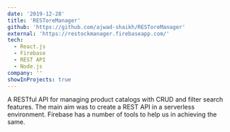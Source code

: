 ```yaml
---
date: '2019-12-28'
title: 'RESToreManager'
github: 'https://github.com/ajwad-shaikh/RESToreManager'
external: 'https://restockmanager.firebaseapp.com/'
tech:
  - React.js
  - Firebase
  - REST API
  - Node.js
company: ''
showInProjects: true
---
```


A RESTful API for managing product catalogs with CRUD and filter search features. The main aim was to create a REST API in a serverless environment. Firebase has a number of tools to help us in achieving the same.
